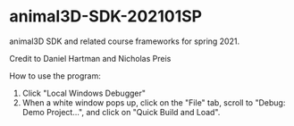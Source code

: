 # animal3D-SDK-202101SP
animal3D SDK and related course frameworks for spring 2021.

Credit to Daniel Hartman and Nicholas Preis

How to use the program:
  1. Click "Local Windows Debugger"
  2. When a white window pops up, click on the "File" tab, scroll to "Debug: Demo Project...", and click on "Quick Build and Load".
